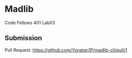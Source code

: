 # Madlib
Code Fellows 401 Lab03
## Submission
Pull Request: https://github.com/Yonatan1P/madlib-cli/pull/1